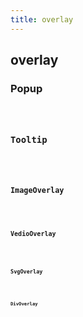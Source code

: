 ```yaml
---
title: overlay
---
```


## overlay

### Popup

<code src="./overlay/popup" />

### Tooltip

<code src="./overlay/tooltip" />

### ImageOverlay

<code src="./overlay/image-overlay" />

### VedioOverlay

<code src="./overlay/vedio-overlay" />

### SvgOverlay

<code src="./overlay/svg-overlay" />

### DivOverlay

<code src="./overlay/div-overlay" />
